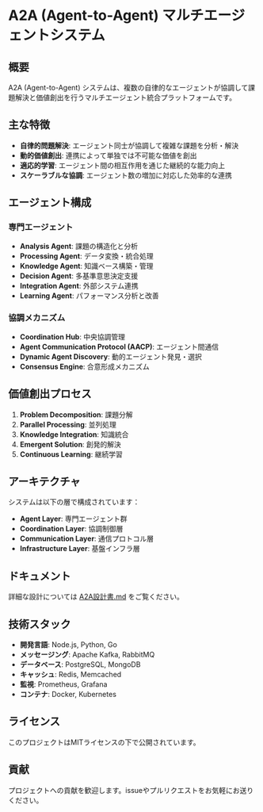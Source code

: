 # A2A (Agent-to-Agent) マルチエージェントシステム

## 概要

A2A (Agent-to-Agent) システムは、複数の自律的なエージェントが協調して課題解決と価値創出を行うマルチエージェント統合プラットフォームです。

## 主な特徴

- **自律的問題解決**: エージェント同士が協調して複雑な課題を分析・解決
- **動的価値創出**: 連携によって単独では不可能な価値を創出
- **適応的学習**: エージェント間の相互作用を通じた継続的な能力向上
- **スケーラブルな協調**: エージェント数の増加に対応した効率的な連携

## エージェント構成

### 専門エージェント
- **Analysis Agent**: 課題の構造化と分析
- **Processing Agent**: データ変換・統合処理
- **Knowledge Agent**: 知識ベース構築・管理
- **Decision Agent**: 多基準意思決定支援
- **Integration Agent**: 外部システム連携
- **Learning Agent**: パフォーマンス分析と改善

### 協調メカニズム
- **Coordination Hub**: 中央協調管理
- **Agent Communication Protocol (AACP)**: エージェント間通信
- **Dynamic Agent Discovery**: 動的エージェント発見・選択
- **Consensus Engine**: 合意形成メカニズム

## 価値創出プロセス

1. **Problem Decomposition**: 課題分解
2. **Parallel Processing**: 並列処理
3. **Knowledge Integration**: 知識統合
4. **Emergent Solution**: 創発的解決
5. **Continuous Learning**: 継続学習

## アーキテクチャ

システムは以下の層で構成されています：

- **Agent Layer**: 専門エージェント群
- **Coordination Layer**: 協調制御層
- **Communication Layer**: 通信プロトコル層
- **Infrastructure Layer**: 基盤インフラ層

## ドキュメント

詳細な設計については [A2A設計書.md](./A2A設計書.md) をご覧ください。

## 技術スタック

- **開発言語**: Node.js, Python, Go
- **メッセージング**: Apache Kafka, RabbitMQ
- **データベース**: PostgreSQL, MongoDB
- **キャッシュ**: Redis, Memcached
- **監視**: Prometheus, Grafana
- **コンテナ**: Docker, Kubernetes

## ライセンス

このプロジェクトはMITライセンスの下で公開されています。

## 貢献

プロジェクトへの貢献を歓迎します。issueやプルリクエストをお気軽にお送りください。